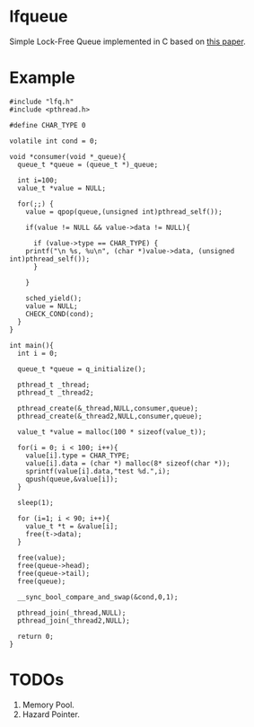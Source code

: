 # lfqueue
Simple Lock-Free Queue implemented in C based on [this paper](https://www.research.ibm.com/people/m/michael/podc-1996.pdf).

# Example

    #include "lfq.h"
    #include <pthread.h>
    
    #define CHAR_TYPE 0
    
    volatile int cond = 0;
    
    void *consumer(void *_queue){
      queue_t *queue = (queue_t *)_queue;
    
      int i=100;
      value_t *value = NULL;
    
      for(;;) {    
        value = qpop(queue,(unsigned int)pthread_self());
        
        if(value != NULL && value->data != NULL){
          
          if (value->type == CHAR_TYPE) {
    	printf("\n %s, %u\n", (char *)value->data, (unsigned int)pthread_self());
          }
          
        }
    
        sched_yield();
        value = NULL;
        CHECK_COND(cond);
      }
    }
    
    int main(){
      int i = 0;
      
      queue_t *queue = q_initialize();
      
      pthread_t _thread;
      pthread_t _thread2;	
    
      pthread_create(&_thread,NULL,consumer,queue);
      pthread_create(&_thread2,NULL,consumer,queue);
     
      value_t *value = malloc(100 * sizeof(value_t));
      
      for(i = 0; i < 100; i++){
        value[i].type = CHAR_TYPE;
        value[i].data = (char *) malloc(8* sizeof(char *));
        sprintf(value[i].data,"test %d.",i);
        qpush(queue,&value[i]);
      }
      
      sleep(1);
    
      for (i=1; i < 90; i++){
        value_t *t = &value[i];
        free(t->data);
      }
    
      free(value);
      free(queue->head);
      free(queue->tail);
      free(queue);
      
      __sync_bool_compare_and_swap(&cond,0,1);
    
      pthread_join(_thread,NULL);  
      pthread_join(_thread2,NULL);
    
      return 0;
    }

# TODOs
1. Memory Pool.
2. Hazard Pointer.
